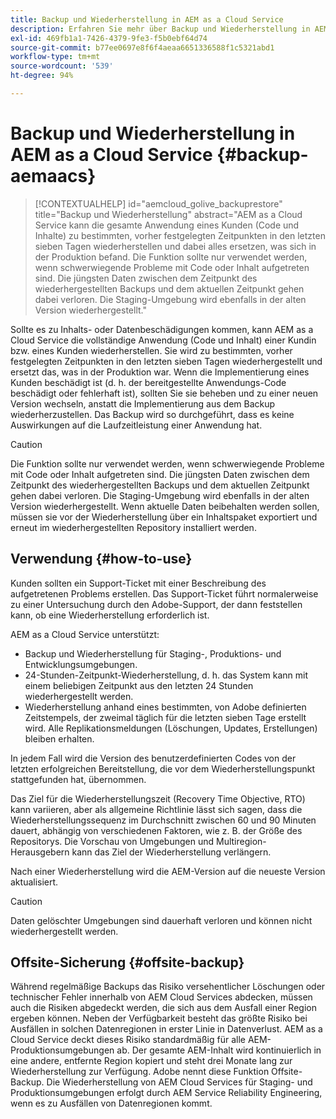 ```yaml
---
title: Backup und Wiederherstellung in AEM as a Cloud Service
description: Erfahren Sie mehr über Backup und Wiederherstellung in AEM as a Cloud Service
exl-id: 469fb1a1-7426-4379-9fe3-f5b0ebf64d74
source-git-commit: b77ee0697e8f6f4aeaa6651336588f1c5321abd1
workflow-type: tm+mt
source-wordcount: '539'
ht-degree: 94%

---
```



# Backup und Wiederherstellung in AEM as a Cloud Service {#backup-aemaacs}

>[!CONTEXTUALHELP]
>id="aemcloud_golive_backuprestore"
>title="Backup und Wiederherstellung"
>abstract="AEM as a Cloud Service kann die gesamte Anwendung eines Kunden (Code und Inhalte) zu bestimmten, vorher festgelegten Zeitpunkten in den letzten sieben Tagen wiederherstellen und dabei alles ersetzen, was sich in der Produktion befand. Die Funktion sollte nur verwendet werden, wenn schwerwiegende Probleme mit Code oder Inhalt aufgetreten sind. Die jüngsten Daten zwischen dem Zeitpunkt des wiederhergestellten Backups und dem aktuellen Zeitpunkt gehen dabei verloren. Die Staging-Umgebung wird ebenfalls in der alten Version wiederhergestellt."

Sollte es zu Inhalts- oder Datenbeschädigungen kommen, kann AEM as a Cloud Service die vollständige Anwendung (Code und Inhalt) einer Kundin bzw. eines Kunden wiederherstellen. Sie wird zu bestimmten, vorher festgelegten Zeitpunkten in den letzten sieben Tagen wiederhergestellt und ersetzt das, was in der Produktion war.
Wenn die Implementierung eines Kunden beschädigt ist (d. h. der bereitgestellte Anwendungs-Code beschädigt oder fehlerhaft ist), sollten Sie sie beheben und zu einer neuen Version wechseln, anstatt die Implementierung aus dem Backup wiederherzustellen. Das Backup wird so durchgeführt, dass es keine Auswirkungen auf die Laufzeitleistung einer Anwendung hat.

>[!CAUTION]
>
>Die Funktion sollte nur verwendet werden, wenn schwerwiegende Probleme mit Code oder Inhalt aufgetreten sind. Die jüngsten Daten zwischen dem Zeitpunkt des wiederhergestellten Backups und dem aktuellen Zeitpunkt gehen dabei verloren. Die Staging-Umgebung wird ebenfalls in der alten Version wiederhergestellt. Wenn aktuelle Daten beibehalten werden sollen, müssen sie vor der Wiederherstellung über ein Inhaltspaket exportiert und erneut im wiederhergestellten Repository installiert werden.

## Verwendung {#how-to-use}

Kunden sollten ein Support-Ticket mit einer Beschreibung des aufgetretenen Problems erstellen. Das Support-Ticket führt normalerweise zu einer Untersuchung durch den Adobe-Support, der dann feststellen kann, ob eine Wiederherstellung erforderlich ist.

AEM as a Cloud Service unterstützt:

* Backup und Wiederherstellung für Staging-, Produktions- und Entwicklungsumgebungen.
* 24-Stunden-Zeitpunkt-Wiederherstellung, d. h. das System kann mit einem beliebigen Zeitpunkt aus den letzten 24 Stunden wiederhergestellt werden.
* Wiederherstellung anhand eines bestimmten, von Adobe definierten Zeitstempels, der zweimal täglich für die letzten sieben Tage erstellt wird. Alle Replikationsmeldungen (Löschungen, Updates, Erstellungen) bleiben erhalten.

In jedem Fall wird die Version des benutzerdefinierten Codes von der letzten erfolgreichen Bereitstellung, die vor dem Wiederherstellungspunkt stattgefunden hat, übernommen.

Das Ziel für die Wiederherstellungszeit (Recovery Time Objective, RTO) kann variieren, aber als allgemeine Richtlinie lässt sich sagen, dass die Wiederherstellungssequenz im Durchschnitt zwischen 60 und 90 Minuten dauert, abhängig von verschiedenen Faktoren, wie z. B. der Größe des Repositorys. Die Vorschau von Umgebungen und Multiregion-Herausgebern kann das Ziel der Wiederherstellung verlängern.

Nach einer Wiederherstellung wird die AEM-Version auf die neueste Version aktualisiert.

>[!CAUTION]
>
>Daten gelöschter Umgebungen sind dauerhaft verloren und können nicht wiederhergestellt werden.

## Offsite-Sicherung {#offsite-backup}

Während regelmäßige Backups das Risiko versehentlicher Löschungen oder technischer Fehler innerhalb von AEM Cloud Services abdecken, müssen auch die Risiken abgedeckt werden, die sich aus dem Ausfall einer Region ergeben können. Neben der Verfügbarkeit besteht das größte Risiko bei Ausfällen in solchen Datenregionen in erster Linie in Datenverlust.
AEM as a Cloud Service deckt dieses Risiko standardmäßig für alle AEM-Produktionsumgebungen ab. Der gesamte AEM-Inhalt wird kontinuierlich in eine andere, entfernte Region kopiert und steht drei Monate lang zur Wiederherstellung zur Verfügung. Adobe nennt diese Funktion Offsite-Backup.
Die Wiederherstellung von AEM Cloud Services für Staging- und Produktionsumgebungen erfolgt durch AEM Service Reliability Engineering, wenn es zu Ausfällen von Datenregionen kommt.
